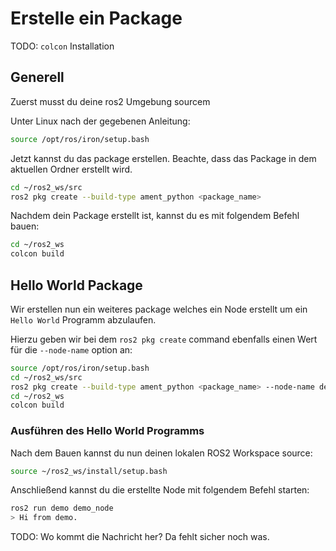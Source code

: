 # Erstelle ein Package

TODO: `colcon` Installation

## Generell

Zuerst musst du deine ros2 Umgebung sourcem

Unter Linux nach der gegebenen Anleitung:

```bash
source /opt/ros/iron/setup.bash
```

Jetzt kannst du das package erstellen. Beachte, dass das Package in dem aktuellen Ordner erstellt wird.

```bash
cd ~/ros2_ws/src
ros2 pkg create --build-type ament_python <package_name> 
```

Nachdem dein Package erstellt ist, kannst du es mit folgendem Befehl bauen:

```bash
cd ~/ros2_ws
colcon build
```

## Hello World Package


Wir erstellen nun ein weiteres package welches ein Node erstellt um ein `Hello World` Programm abzulaufen.

Hierzu geben wir bei dem `ros2 pkg create` command ebenfalls einen Wert für die `--node-name` option an:

```bash
source /opt/ros/iron/setup.bash
cd ~/ros2_ws/src
ros2 pkg create --build-type ament_python <package_name> --node-name demo_node
cd ~/ros2_ws
colcon build
```

### Ausführen des Hello World Programms


Nach dem Bauen kannst du nun deinen lokalen ROS2 Workspace source:

```bash
source ~/ros2_ws/install/setup.bash
```

Anschließend kannst du die erstellte Node mit folgendem Befehl starten:

```bash
ros2 run demo demo_node
> Hi from demo.
```

TODO: Wo kommt die Nachricht her? Da fehlt sicher noch was.






